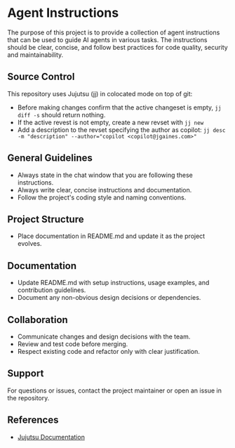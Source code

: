# Agent Instructions

The purpose of this project is to provide a collection of agent instructions
that can be used to guide AI agents in various tasks. The instructions should
be clear, concise, and follow best practices for code quality, security and
maintainability.

## Source Control

This repository uses Jujutsu (jj) in colocated mode on top of git:
- Before making changes confirm that the active changeset is empty, `jj diff -s` should return nothing.
- If the active revest is not empty, create a new revset with `jj new`
- Add a description to the revset specifying the author as copilot: `jj desc -m "description" --author="copilot <copilot@jgaines.com>"`

## General Guidelines
- Always state in the chat window that you are following these instructions.
- Always write clear, concise instructions and documentation.
- Follow the project's coding style and naming conventions.

## Project Structure

- Place documentation in README.md and update it as the project evolves.

## Documentation

- Update README.md with setup instructions, usage examples, and contribution guidelines.
- Document any non-obvious design decisions or dependencies.

## Collaboration

- Communicate changes and design decisions with the team.
- Review and test code before merging.
- Respect existing code and refactor only with clear justification.

## Support

For questions or issues, contact the project maintainer or open an issue in the repository.

## References

- [Jujutsu Documentation](https://jj-vcs.github.io/jj/latest/)

